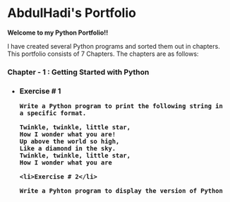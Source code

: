 # AbdulHadi's Portfolio

<p>
<b>
Welcome to my Python Portfolio!!
</b>

I have created several Python programs and sorted them out in chapters. This portfolio consists of 7 Chapters. The chapters are as follows:
</p>
 <h3>Chapter - 1 : Getting Started with Python<h3> 
 
 <ul>
    <li>Exercise # 1</li>
    
    Write a Python program to print the following string in a specific format.

    Twinkle, twinkle, little star, 
    How I wonder what you are! 
    Up above the world so high, 
    Like a diamond in the sky. 
    Twinkle, twinkle, little star, 
    How I wonder what you are
    
    <li>Exercise # 2</li>
    
    Write a Pyhton program to display the version of Python
    
    
    
</ul>
